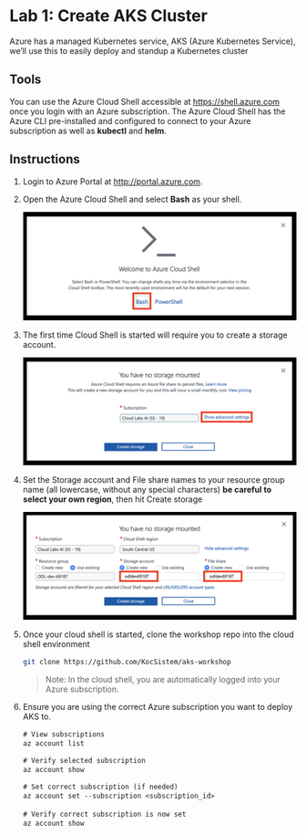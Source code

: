 Lab 1: Create AKS Cluster
==
Azure has a managed Kubernetes service, AKS (Azure Kubernetes Service), we’ll use this to easily deploy and standup a Kubernetes cluster

## Tools
You can use the Azure Cloud Shell accessible at https://shell.azure.com once you login with an Azure subscription. The Azure Cloud Shell has the Azure CLI pre-installed and configured to connect to your Azure subscription as well as **kubectl** and **helm**.

## Instructions

1. Login to Azure Portal at http://portal.azure.com.
2. Open the Azure Cloud Shell and select **Bash** as your shell.

   ![Azure Cloud Shell](/labs/create-aks-cluster/img/cloud-shell-bash.png "Azure Cloud Shell")
3. The first time Cloud Shell is started will require you to create a storage account.

   ![Create Storage Account](/labs/create-aks-cluster/img/create-storage-account.png "Create Storage Account")
4. Set the Storage account and File share names to your resource group name (all lowercase, without any special characters) **be careful to select your own region**, then hit Create storage

   ![Advanced Storage Account](/labs/create-aks-cluster/img/advanced-storage-account.png "Advanced Storage Account")
5. Once your cloud shell is started, clone the workshop repo into the cloud shell environment

   ```bash
   git clone https://github.com/KocSistem/aks-workshop
   ```

   > Note: In the cloud shell, you are automatically logged into your Azure subscription.
6. Ensure you are using the correct Azure subscription you want to deploy AKS to.

   ```
   # View subscriptions
   az account list
   ```

   ```
   # Verify selected subscription
   az account show
   ```

   ```
   # Set correct subscription (if needed)
   az account set --subscription <subscription_id>

   # Verify correct subscription is now set
   az account show